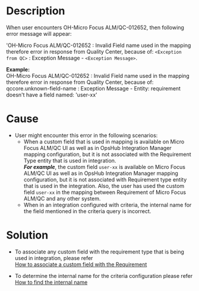 # Description

When user encounters OH-Micro Focus ALM/QC-012652, then following error message will appear:

'OH-Micro Focus ALM/QC-012652 :  Invalid Field name used in the mapping therefore error in response from Quality Center, because of: `<Exception from QC>` : Exception Message - `<Exception Message>`.

**Example:**  
OH-Micro Focus ALM/QC-012652 : Invalid Field name used in the mapping therefore error in response from Quality Center, because of: qccore.unknown-field-name : Exception Message - Entity: requirement doesn't have a field named: 'user-xx'

# Cause

* User might encounter this error in the following scenarios:  
  * When a custom field that is used in mapping is available on Micro Focus ALM/QC UI as well as in OpsHub Integration Manager mapping configuration, but it is not associated with the Requirement Type entity that is used in integration.  
    ***For example***, the custom field `user-xx` is available on Micro Focus ALM/QC UI as well as in OpsHub Integration Manager mapping configuration, but it is not associated with Requirement type entity that is used in the integration. Also, the user has used the custom field `user-xx` in the mapping between Requirement of Micro Focus ALM/QC and any other system.  
  * When in an integration configured with criteria, the internal name for the field mentioned in the criteria query is incorrect.

# Solution

* To associate any custom field with the requirement type that is being used in integration, please refer  
  [How to associate a custom field with the Requirement](../../../../connectors/micro-focus-alm.md#how-to-associate-a-custom-field-with-requirement)

* To determine the internal name for the criteria configuration please refer  
  [How to find the internal name](../../../../connectors/micro-focus-alm.md#how-to-find-out-internal-name2fkey-in-versions)
